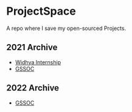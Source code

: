 # ProjectSpace

A repo where I save my open-sourced Projects.

## 2021 Archive

* [Widhya Internship](./Internships/2021_Widhya)
* [GSSOC](./Contests/2021_GSSOC)

## 2022 Archive

* [GSSOC](./Contests/2022_GSSOC)

